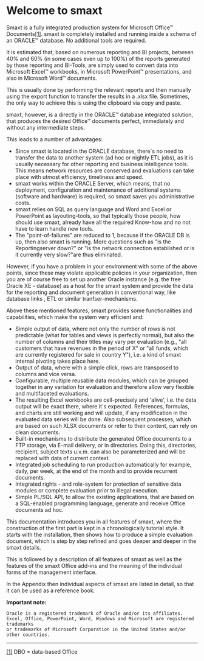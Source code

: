 # Welcome to smaxt

Smaxt is a fully  integrated production system for Microsoft Office™ Documents[\[1\]](#_ftn1). smaxt is completely installed and running inside a schema of an ORACLE™ database. No additional tools are required.

It is estimated that, based on numerous reporting and BI projects, between 40% and 60% \(in some cases even up to 100%\) of the reports generated by those reporting and BI-Tools, are simply used to convert data into Microsoft Excel™ workbooks, in Microsoft PowerPoint™ presentations, and also in Microsoft Word™ documents.

This is usually done by performing the relevant reports and then manually using the export function to transfer the results in a .xlsx file. Sometimes, the only way to achieve this is using the clipboard via copy and paste.

smaxt, however, is a directly in the ORACLE™ database integrated solution, that produces the desired Office™ documents perfect, immediately and without any intermediate steps.

This leads to a number of advantages:

* Since smaxt is located in the ORACLE database, there´s no need to transfer the data to another system \(ad hoc or nightly ETL jobs\), as it is usually necessary for other reporting and business intelligence tools. This means network resources are conserved and evaluations can take place with utmost efficiency, timeliness and speed.
* smaxt works within the ORACLE Server, which means, that no deployment, configuration and maintenance of additional systems \(software and hardware\) is required, so smaxt saves you administrative costs.
* smaxt relies on SQL as query language and Word and Excel or PowerPoint as layouting-tools, so that typically those people, how should use smaxt, already have all the required Know-how and no not have to learn handle new tools.
* The "point-of-failures" are reduced to 1, because if the ORACLE DB is up, then also smaxt is running. More questions such as "is the Reportingserver down?" or "is the network connection established or is it currently very slow?"are thus eliminated.

However, if you have a problem in your environment with some of the above points, since these may violate applicable policies in your organization, then you are of course free to set up another Oracle instance \(e.g. the free Oracle XE - database\) as a host for the smaxt system and provide the data for the reporting and document generation in conventional way, like database links , ETL or similar tranfser-mechanisms.

Above these mentioned features, smaxt provides some functionalities and capabilities, which make the system very efficient and:

* Simple output of data, where not only the number of rows is not predictable \(what for tables and views is perfectly normal\), but also the number of columns and their titles may vary per evaluation \(e.g., "all customers that have revenues in the period of X" or "all funds, which are currently registered for sale in country Y"\), i.e. a kind of smaxt internal pivoting takes place here.
* Output of data, where with a simple click, rows are transposed to columns and vice versa.
* Configurable, multiple reusable data modules, which can be grouped together in any variation for evaluation and therefore allow very flexible and multifaceted evaluations.
* The resulting Excel workbooks are cell-precisely and 'alive', i.e. the data output will be exact there, where it´s expected. References, formulas, and charts are still working and will update, if any modification in the evaluated data series will be done. Also subsequent processes, which are based on such XLSX documents or refer to their content, can rely on clean documents.
* Built-in mechanisms to distribute the generated Office documents to a FTP storage, via E-mail delivery, or in directories. Doing this, directories, recipient, subject texts u.v.m. can also be parameterized and will be replaced with data of current context.
* Integrated job scheduling to run production automatically for example, daily, per week, at the end of the month and to provide recurrent documents.
* Integrated rights - and role-system for protection of sensitive data modules or complete evaluation prior to illegal execution.
* Simple PL/SQL API, to allow the existing applications, that are based on a SQL-enabled programming language, generate and receive Office documents ad hoc.

This documentation introduces you in all features of smaxt, where the construction of the first part is kept in a chronologically tutorial style. It starts  with the installation, then shows how to produce a simple evaluation document, which is step by step refined and goes deeper and deeper in the smaxt details.

This is followed by a description of all features of smaxt as well as the features of the smaxt Office add-ins and the meaning of the individual forms of the management interface.

In the Appendix then individual aspects of smaxt are listed in detail, so that it can be used as a reference book.

**Important note:**

```
Oracle is a registered trademark of Oracle and/or its affiliates. 
Excel, Office, PowerPoint, Word, Windows and Microsoft are registered trademarks 
or trademarks of Microsoft Corporation in the United States and/or other countries.
```



---

[\[1\]](#_ftnref1) DBO = data-based Office

